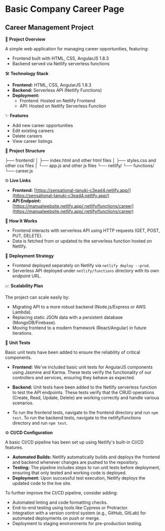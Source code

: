 # Basic Company Career Page

## Career Management Project

🚀 **Project Overview**

A simple web application for managing career opportunities, featuring:

-   Frontend built with HTML, CSS, AngularJS 1.8.3
-   Backend served via Netlify serverless functions

🛠️ **Technology Stack**

-   **Frontend:** HTML, CSS, AngularJS 1.8.3
-   **Backend:** Serverless API (Netlify Functions)
-   **Deployment:**
    -   Frontend: Hosted on Netlify Frontend
    -   API: Hosted on Netlify Serverless Function

✨ **Features**

-   Add new career opportunities
-   Edit existing careers
-   Delete careers
-   View career listings

📂 **Project Structure**

├── frontend/
│   ├── index.html and other html files
│   ├── styles.css and other css files
│   └── app.js and other js files
└── netlify/
└── functions/
└── career.js


🌐 **Live Links**

-   **Frontend:** [https://sensational-tanuki-c3ead4.netlify.app/](https://sensational-tanuki-c3ead4.netlify.app/)
-   **API Endpoint:** [https://manualwebsite.netlify.app/.netlify/functions/career](https://manualwebsite.netlify.app/.netlify/functions/career)

🔎 **How It Works**

-   Frontend interacts with serverless API using HTTP requests (GET, POST, PUT, DELETE).
-   Data is fetched from or updated to the serverless function hosted on Netlify.

🚀 **Deployment Strategy**

-   Frontend deployed separately on Netlify via `netlify deploy --prod`.
-   Serverless API deployed under `netlify/functions` directory with its own endpoint URL.

📈 **Scalability Plan**

The project can scale easily by:

-   Migrating API to a more robust backend (Node.js/Express or AWS Lambda).
-   Replacing static JSON data with a persistent database (MongoDB/Firebase).
-   Moving frontend to a modern framework (React/Angular) in future iterations.

🧪 **Unit Tests**

Basic unit tests have been added to ensure the reliability of critical components.

-   **Frontend:** We've included basic unit tests for AngularJS components using Jasmine and Karma. These tests verify the functionality of our controllers and services, ensuring they behave as expected.

-   **Backend:** Unit tests have been added to the Netlify serverless function to test the API endpoints. These tests verify that the CRUD operations (Create, Read, Update, Delete) are working correctly and handle various scenarios.

-   To run the frontend tests, navigate to the frontend directory and run `npm test`. To run the backend tests, navigate to the netlify/functions directory and run `npm test`.

⚙️ **CI/CD Configuration**

A basic CI/CD pipeline has been set up using Netlify's built-in CI/CD features.

-   **Automated Builds:** Netlify automatically builds and deploys the frontend and backend whenever changes are pushed to the repository.
-   **Testing:** The pipeline includes steps to run unit tests before deployment, ensuring that only tested and working code is deployed.
-   **Deployment:** Upon successful test execution, Netlify deploys the updated code to the live site.

To further improve the CI/CD pipeline, consider adding:

-   Automated linting and code formatting checks.
-   End-to-end testing using tools like Cypress or Protractor.
-   Integration with a version control system (e.g., GitHub, GitLab) for automated deployments on push or merge.
-   Deployment to staging environments for pre-production testing.

